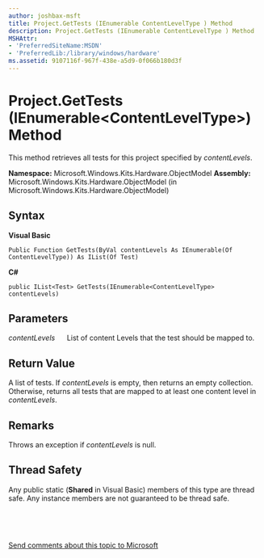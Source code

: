```yaml
---
author: joshbax-msft
title: Project.GetTests (IEnumerable ContentLevelType ) Method
description: Project.GetTests (IEnumerable ContentLevelType ) Method
MSHAttr:
- 'PreferredSiteName:MSDN'
- 'PreferredLib:/library/windows/hardware'
ms.assetid: 9107116f-967f-438e-a5d9-0f066b180d3f
---
```


# Project.GetTests (IEnumerable&lt;ContentLevelType&gt;) Method


This method retrieves all tests for this project specified by *contentLevels*.

**Namespace:** Microsoft.Windows.Kits.Hardware.ObjectModel **Assembly:** Microsoft.Windows.Kits.Hardware.ObjectModel (in Microsoft.Windows.Kits.Hardware.ObjectModel)

## Syntax


**Visual Basic**

``` syntax
Public Function GetTests(ByVal contentLevels As IEnumerable(Of ContentLevelType)) As IList(Of Test)
```

**C#**

``` syntax
public IList<Test> GetTests(IEnumerable<ContentLevelType> contentLevels)
```

## Parameters


*contentLevels*      List of content Levels that the test should be mapped to.

## Return Value


A list of tests. If *contentLevels* is empty, then returns an empty collection. Otherwise, returns all tests that are mapped to at least one content level in *contentLevels*.

## Remarks


Throws an exception if *contentLevels* is null.

## Thread Safety


Any public static (**Shared** in Visual Basic) members of this type are thread safe. Any instance members are not guaranteed to be thread safe.

 

 

[Send comments about this topic to Microsoft](mailto:wsddocfb@microsoft.com?subject=Documentation%20feedback%20%5Bp_hck\p_hck%5D:%20Project.GetTests%20%28IEnumerable%3CContentLevelType%3E%29%20Method%20%20RELEASE:%20%284/27/2016%29&body=%0A%0APRIVACY%20STATEMENT%0A%0AWe%20use%20your%20feedback%20to%20improve%20the%20documentation.%20We%20don't%20use%20your%20email%20address%20for%20any%20other%20purpose,%20and%20we'll%20remove%20your%20email%20address%20from%20our%20system%20after%20the%20issue%20that%20you're%20reporting%20is%20fixed.%20While%20we're%20working%20to%20fix%20this%20issue,%20we%20might%20send%20you%20an%20email%20message%20to%20ask%20for%20more%20info.%20Later,%20we%20might%20also%20send%20you%20an%20email%20message%20to%20let%20you%20know%20that%20we've%20addressed%20your%20feedback.%0A%0AFor%20more%20info%20about%20Microsoft's%20privacy%20policy,%20see%20http://privacy.microsoft.com/default.aspx. "Send comments about this topic to Microsoft")




